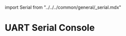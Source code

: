 import Serial from "../../../common/general/\_serial.mdx"

# UART Serial Console

<Serial platform="aml" />
